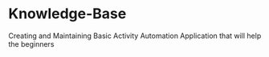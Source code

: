 # Knowledge-Base
Creating and Maintaining Basic Activity Automation Application that will help the beginners
